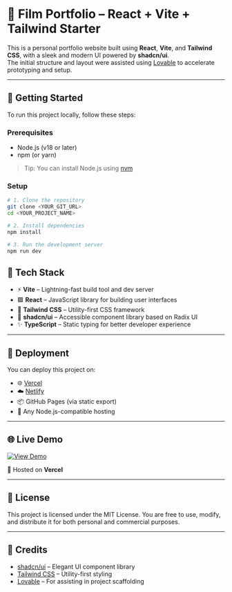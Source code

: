# 🌸 Film Portfolio – React + Vite + Tailwind Starter

This is a personal portfolio website built using **React**, **Vite**, and **Tailwind CSS**, with a sleek and modern UI powered by **shadcn/ui**.  
The initial structure and layout were assisted using [Lovable](https://lovable.dev/) to accelerate prototyping and setup.

---

## 🔧 Getting Started

To run this project locally, follow these steps:

### Prerequisites

- Node.js (v18 or later)
- npm (or yarn)

> Tip: You can install Node.js using [nvm](https://github.com/nvm-sh/nvm#installing-and-updating)

### Setup

```bash
# 1. Clone the repository
git clone <YOUR_GIT_URL>
cd <YOUR_PROJECT_NAME>

# 2. Install dependencies
npm install

# 3. Run the development server
npm run dev
```
## 🧰 Tech Stack
- ⚡ **Vite** – Lightning-fast build tool and dev server  
- 🟪 **React** – JavaScript library for building user interfaces  
- 🎨 **Tailwind CSS** – Utility-first CSS framework  
- 🧩 **shadcn/ui** – Accessible component library based on Radix UI  
- ✨ **TypeScript** – Static typing for better developer experience
---
## 🚢 Deployment

You can deploy this project on:

- 🌐 [Vercel](https://vercel.com/)
- ☁️ [Netlify](https://www.netlify.com/)
- 📦 GitHub Pages (via static export)
- 🔧 Any Node.js-compatible hosting

---
## 🌐 Live Demo  
[![View Demo](https://img.shields.io/badge/🚀_Live_Demo-Click_here-blue?style=for-the-badge)](https://film-portfolio-seven.vercel.app/)

🧭 Hosted on **Vercel**

---
## 📄 License

This project is licensed under the MIT License.
You are free to use, modify, and distribute it for both personal and commercial purposes.

---
## 🙌 Credits
- [shadcn/ui](https://ui.shadcn.com/) – Elegant UI component library  
- [Tailwind CSS](https://tailwindcss.com/) – Utility-first styling  
- [Lovable](https://lovable.dev/) – For assisting in project scaffolding
